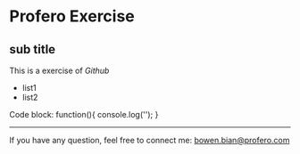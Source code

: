 # Profero Exercise

## sub title

This is a exercise of *Github*

* list1
* list2

Code block:
	function(){
		console.log('');
	}
	
-----------

If you have any question, feel free to connect me: <bowen.bian@profero.com>

